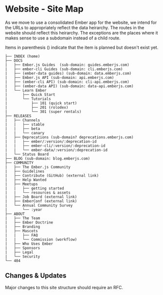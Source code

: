 # Website - Site Map

As we move to use a consolidated Ember app for the website, we intend for the URLs to appropriately reflect the data heirarchy. 
The routes in the website should reflect this heirarchy. The exceptions are the places where it makes sense to use a subdomain instead of a child route. 

Items in parenthesis () indicate that the item is planned but doesn't exist yet. 

```
├── INDEX (home)
├── DOCS
|   ├── Ember.js Guides  (sub-domain: guides.emberjs.com)
|   ├── ember-cli Guides (sub-domain: cli.emberjs.com)
|   ├── (ember-data guides) (sub-domain: data.emberjs.com)
|   ├── Ember.js API (sub-domain: api.emberjs.com)
|   ├── (ember-cli API) (sub-domain: cli-api.emberjs.com)
|   ├── (ember-data API) (sub-domain: data-api.emberjs.com)
|   └── Learn Ember
|       ├── Quick Start
|       └── Tutorials
|           ├── 101 (quick start)
|           ├── 201 (rolodex)
|           └── 301 (super rentals)
├── RELEASES
|   ├── Channels
|   |   ├── stable
|   |   ├── beta
|   |   └── canary
|   ├── Deprecations (sub-domain? deprecations.emberjs.com)
|   |   ├── ember/:version/:deprecation-id
|   |   ├── ember-cli/:version/:deprecation-id
|   |   └── ember-data/:version/:deprecation-id
|   └── Status Board
├── BLOG (sub-domain: blog.emberjs.com)
├── COMMUNITY
|   ├── The Ember.js Community
|   ├── Guidelines
|   ├── Contribute (GitHub) (external link)
|   ├── Help Wanted
|   ├── Meetups
|   |   ├── getting started
|   |   └── resources & assets
|   ├── Job Board (external link)
|   ├── EmberConf (external link)
|   └── Annual Community Survey
|       └── :year
├── ABOUT
|   ├── The Team
|   ├── Ember Doctrine
|   ├── Branding
|   ├── Mascots
|   |   ├── FAQ
|   |   └── Commission (workflow)
|   ├── Who Uses Ember
|   ├── Sponsors
|   ├── Legal
|   └── Security
└── 404
```

## Changes & Updates

Major changes to this site structure should require an RFC.
